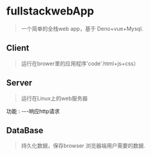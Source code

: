 # fullstackwebApp

>一个简单的全栈web app，基于 Deno+vue+Mysql.


## Client

>运行在brower里的应用程序'code'.html+js+css）

## Server

>运行在Linux上的web服务器

功能 :
---响应http请求
## DataBase

>持久化数据，保存browser 浏览器端用户需要的数据.

